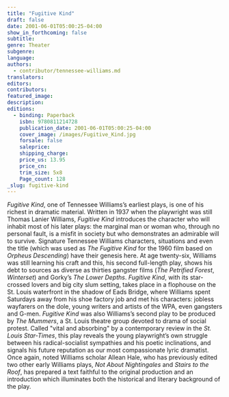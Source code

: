 ```yaml
---
title: "Fugitive Kind"
draft: false
date: 2001-06-01T05:00:25-04:00
show_in_forthcoming: false
subtitle:
genre: Theater
subgenre:
language:
authors:
  - contributor/tennessee-williams.md
translators:
editors:
contributors:
featured_image:
description:
editions:
  - binding: Paperback
    isbn: 9780811214728
    publication_date: 2001-06-01T05:00:25-04:00
    cover_image: /images/Fugitive_Kind.jpg
    forsale: false
    saleprice:
    shipping_charge:
    price_us: 13.95
    price_cn:
    trim_size: 5x8
    Page_count: 128
_slug: fugitive-kind
---
```


_Fugitive Kind_, one of Tennessee Williams’s earliest plays, is one of his richest in dramatic material. Written in 1937 when the playwright was still Thomas Lanier Williams, _Fugitive Kind_ introduces the character who will inhabit most of his later plays: the marginal man or woman who, through no personal fault, is a misfit in society but who demonstrates an admirable will to survive. Signature Tennessee Williams characters, situations and even the title (which was used as _The Fugitive Kind_ for the 1960 film based on _Orpheus Descending_) have their genesis here. At age twenty-six, Williams was still learning his craft and this, his second full-length play, shows his debt to sources as diverse as thirties gangster films (_The Petrified Forest_, _Winterset_) and Gorky’s _The Lower Depths_. _Fugitive Kind_, with its star-crossed lovers and big city slum setting, takes place in a flophouse on the St. Louis waterfront in the shadow of Eads Bridge, where Williams spent Saturdays away from his shoe factory job and met his characters: jobless wayfarers on the dole, young writers and artists of the WPA, even gangsters and G-men. _Fugitive Kind_ was also Williams’s second play to be produced by _The Mummers_, a St. Louis theatre group devoted to drama of social protest. Called "vital and absorbing" by a contemporary review in the _St. Louis Star-Times_, this play reveals the young playwright’s own struggle between his radical-socialist sympathies and his poetic inclinations, and signals his future reputation as our most compassionate lyric dramatist. Once again, noted Williams scholar Allean Hale, who has previously edited two other early Williams plays, _Not About Nightingales_ and _Stairs to the Roof_, has prepared a text faithful to the original production and an introduction which illuminates both the historical and literary background of the play.

